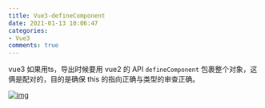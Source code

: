 ```yaml
---
title: Vue3-defineComponent
date: 2021-01-13 10:06:47
categories:
- Vue3
comments: true
---
```


vue3 如果用ts，导出时候要用 vue2 的 API `defineComponent` 包裹整个对象，这俩是配对的，目的是确保 this 的指向正确与类型的审查正确。

[![img](https://img2020.cnblogs.com/blog/26752/202012/26752-20201217094917310-453648558.png)](https://img2020.cnblogs.com/blog/26752/202012/26752-20201217094917310-453648558.png)

